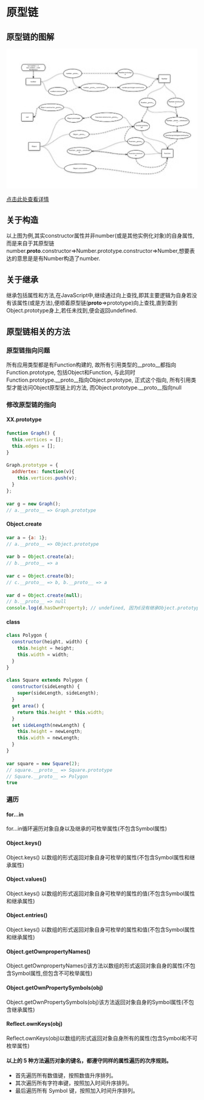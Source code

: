 <!--
 * @Author: Kaiser
 * @Date: 2019-03-22 14:25:08
 * @Last Modified by: Kaiser
 * @Last Modified time: 2021-04-15 12:08:53
 * @Description: 原型链说明
 -->
# 原型链

## 原型链的图解

![原型链图解](./prototype.jpg)

[点击此处查看详情](https://www.processon.com/view/link/5db5586be4b0ece7593eaf9b)

## 关于构造

以上图为例,其实constructor属性并非number(或是其他实例化对象)的自身属性,而是来自于其原型链number.__proto__.constructor=>Number.prototype.constructor=>Number,想要表达的意思是是有Number构造了number.

## 关于继承

继承包括属性和方法,在JavaScript中,继续通过向上查找,即其主要逻辑为自身若没有该属性(或是方法),便顺着原型链(__proto__=>prototype)向上查找,直到查到Object.prototype身上,若任未找到,便会返回undefined.

## 原型链相关的方法

### 原型链指向问题

所有应用类型都是有Function构建的, 故所有引用类型的__proto__都指向Function.prototype, 包括Object和Function, 与此同时Function.prototype.__proto__指向Object.prototype, 正式这个指向, 所有引用类型才能访问Object原型链上的方法, 而Object.prototype.__proto__指向null

### 修改原型链的指向

#### XX.prototype
```JavaScript
function Graph() {
  this.vertices = [];
  this.edges = [];
}

Graph.prototype = {
  addVertex: function(v){
    this.vertices.push(v);
  }
};

var g = new Graph();
// a.__proto__ => Graph.prototype
```

#### Object.create
```JavaScript
var a = {a: 1}; 
// a.__proto__ => Object.prototype

var b = Object.create(a);
// b.__proto__ => a

var c = Object.create(b);
// c.__proto__ => b, b.__proto__ => a

var d = Object.create(null);
// b.__proto__ => null
console.log(d.hasOwnProperty); // undefined, 因为d没有继承Object.prototype
```

#### class 
```JavaScript
class Polygon {
  constructor(height, width) {
    this.height = height;
    this.width = width;
  }
}

class Square extends Polygon {
  constructor(sideLength) {
    super(sideLength, sideLength);
  }
  get area() {
    return this.height * this.width;
  }
  set sideLength(newLength) {
    this.height = newLength;
    this.width = newLength;
  }
}

var square = new Square(2);
// square.__proto__ => Square.prototype
// Square.__proto__ => Polygon
true
```

### 遍历

#### for...in

for...in循环遍历对象自身以及继承的可枚举属性(不包含Symbol属性)

#### Object.keys()

Object.keys() 以数组的形式返回对象自身可枚举的属性(不包含Symbol属性和继承属性)

#### Object.values()

Object.keys() 以数组的形式返回对象自身可枚举的属性的值(不包含Symbol属性和继承属性)

#### Object.entries()

Object.keys() 以数组的形式返回对象自身可枚举的属性和值(不包含Symbol属性和继承属性)

#### Object.getOwnpropertyNames()

Object.getOwnpropertyNames()该方法以数组的形式返回对象自身的属性(不包含Symbol属性,但包含不可枚举属性)

#### Object.getOwnPropertySymbols(obj)

Object.getOwnPropertySymbols(obj)该方法返回对象自身的Symbol属性(不包含继承属性)

#### Reflect.ownKeys(obj)
Reflect.ownKeys(obj)以数组的形式返回对象自身所有的属性(包含Symbol和不可枚举属性)

#### 以上的 5 种方法遍历对象的键名，都遵守同样的属性遍历的次序规则。
 - 首先遍历所有数值键，按照数值升序排列。
 - 其次遍历所有字符串键，按照加入时间升序排列。
 - 最后遍历所有 Symbol 键，按照加入时间升序排列。

